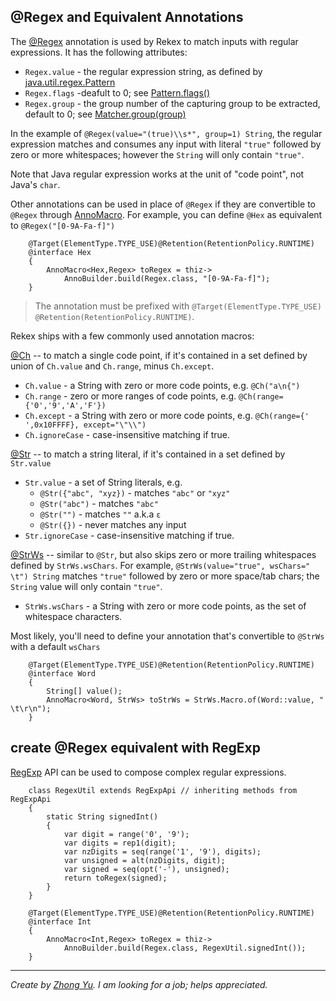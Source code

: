 
## @Regex and Equivalent Annotations

The [@Regex](../rekex-grammar/src/main/java/org/rekex/spec/Regex.java) annotation is used by Rekex 
to match inputs with regular expressions.
It has the following attributes:

- `Regex.value` - the regular expression string, 
  as defined by [java.util.regex.Pattern](https://docs.oracle.com/en/java/javase/16/docs/api/java.base/java/util/regex/Pattern.html)
- `Regex.flags` -deafult to 0; 
  see [Pattern.flags()](https://docs.oracle.com/en/java/javase/16/docs/api/java.base/java/util/regex/Pattern.html#flags())
- `Regex.group` - the group number of the capturing group to be extracted, default to 0;
   see [Matcher.group(group)](https://docs.oracle.com/en/java/javase/16/docs/api/java.base/java/util/regex/Matcher.html#group(int)) 

In the example of `@Regex(value="(true)\\s*", group=1) String`,
the regular expression matches and consumes any input with literal `"true"`
followed by zero or more whitespaces; however the `String` will only contain `"true"`.

Note that Java regular expression works at the unit of "code point", not Java's `char`.

Other annotations can be used in place of `@Regex` if they are convertible to `@Regex`
through [AnnoMacro](./AnnoMacro.md).
For example, you can define `@Hex` as equivalent to `@Regex("[0-9A-Fa-f]")`

        @Target(ElementType.TYPE_USE)@Retention(RetentionPolicy.RUNTIME)
        @interface Hex
        {
            AnnoMacro<Hex,Regex> toRegex = thiz->
                AnnoBuilder.build(Regex.class, "[0-9A-Fa-f]");
        }

>The annotation must be prefixed with
`@Target(ElementType.TYPE_USE) @Retention(RetentionPolicy.RUNTIME)`.

Rekex ships with a few commonly used annotation macros:

[@Ch](../rekex-grammar/src/main/java/org/rekex/helper/anno/Ch.java) 
-- to match a single code point,
if it's contained in a set defined by union of `Ch.value` and `Ch.range`, minus `Ch.except`.

- `Ch.value` - a String with zero or more code points, e.g. `@Ch("a\n{")`
- `Ch.range` - zero or more ranges of code points, e.g. `@Ch(range={'0','9','A','F'})`
- `Ch.except` - a String with zero or more code points, e.g. `@Ch(range={' ',0x10FFFF}, except="\"\\")`
- `Ch.ignoreCase` - case-insensitive matching if true.

[@Str](../rekex-grammar/src/main/java/org/rekex/helper/anno/Str.java)
-- to match a string literal,
if it's contained in a set defined by `Str.value`

- `Str.value` - a set of String literals, e.g.
    - `@Str({"abc", "xyz})` - matches `"abc"` or `"xyz"`
    - `@Str("abc")` - matches `"abc"`
    - `@Str("")` - matches `""` a.k.a `ε`
    - `@Str({})` - never matches any input
- `Str.ignoreCase` - case-insensitive matching if true.

[@StrWs](../rekex-grammar/src/main/java/org/rekex/helper/anno/StrWs.java)
-- similar to `@Str`, but also skips 
zero or more trailing whitespaces defined by `StrWs.wsChars`.
For example, `@StrWs(value="true", wsChars=" \t") String`
matches `"true"` followed by zero or more space/tab chars; 
the `String` value will only contain `"true"`.

- `StrWs.wsChars` - a String with zero or more code points,
    as the set of whitespace characters.
  

Most likely, you'll need to define your annotation that's
convertible to `@StrWs` with a default `wsChars`

        @Target(ElementType.TYPE_USE)@Retention(RetentionPolicy.RUNTIME)
        @interface Word
        {
            String[] value();
            AnnoMacro<Word, StrWs> toStrWs = StrWs.Macro.of(Word::value, " \t\r\n");
        }

## create @Regex equivalent with RegExp

[RegExp](./RegExp.md) API can be used to compose complex regular expressions.

        class RegexUtil extends RegExpApi // inheriting methods from RegExpApi
        {
            static String signedInt()
            {
                var digit = range('0', '9');
                var digits = rep1(digit);
                var nzDigits = seq(range('1', '9'), digits);
                var unsigned = alt(nzDigits, digit); 
                var signed = seq(opt('-'), unsigned);
                return toRegex(signed);
            }
        }

        @Target(ElementType.TYPE_USE)@Retention(RetentionPolicy.RUNTIME)
        @interface Int
        {
            AnnoMacro<Int,Regex> toRegex = thiz->
                AnnoBuilder.build(Regex.class, RegexUtil.signedInt());
        }

----
*Create by [Zhong Yu](http://zhong-j-yu.github.io).
I am looking for a job; helps appreciated.*
